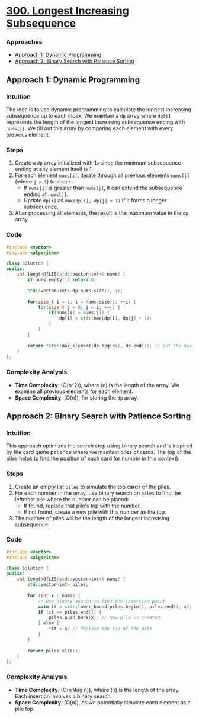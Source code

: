 # [300. Longest Increasing Subsequence](https://leetcode.com/problems/longest-increasing-subsequence/)

### Approaches
- [Approach 1: Dynamic Programming](#approach-1-dynamic-programming)
- [Approach 2: Binary Search with Patience Sorting](#approach-2-binary-search-with-patience-sorting)

## Approach 1: Dynamic Programming

### Intuition
The idea is to use dynamic programming to calculate the longest increasing subsequence up to each index. We maintain a `dp` array where `dp[i]` represents the length of the longest increasing subsequence ending with `nums[i]`. We fill out this array by comparing each element with every previous element.

### Steps
1. Create a `dp` array initialized with 1s since the minimum subsequence ending at any element itself is 1.
2. For each element `nums[i]`, iterate through all previous elements `nums[j]` (where `j < i`) to check:
   - If `nums[i]` is greater than `nums[j]`, it can extend the subsequence ending at `nums[j]`.
   - Update `dp[i]` as `max(dp[i], dp[j] + 1)` if it forms a longer subsequence.
3. After processing all elements, the result is the maximum value in the `dp` array.

### Code

```cpp
#include <vector>
#include <algorithm>

class Solution {
public:
    int lengthOfLIS(std::vector<int>& nums) {
        if(nums.empty()) return 0;
        
        std::vector<int> dp(nums.size(), 1);
        
        for(size_t i = 1; i < nums.size(); ++i) {
            for(size_t j = 0; j < i; ++j) {
                if(nums[i] > nums[j]) {
                    dp[i] = std::max(dp[i], dp[j] + 1);
                }
            }
        }
        
        return *std::max_element(dp.begin(), dp.end()); // Get the maximum length
    }
};
```

### Complexity Analysis
- **Time Complexity**: \(O(n^2)\), where \(n\) is the length of the array. We examine all previous elements for each element.
- **Space Complexity**: \(O(n)\), for storing the `dp` array.

## Approach 2: Binary Search with Patience Sorting

### Intuition
This approach optimizes the search step using binary search and is inspired by the card game patience where we maintain piles of cards. The top of the piles helps to find the position of each card (or number in this context).

### Steps
1. Create an empty list `piles` to simulate the top cards of the piles.
2. For each number in the array, use binary search on `piles` to find the leftmost pile where the number can be placed:
   - If found, replace that pile's top with the number.
   - If not found, create a new pile with this number as the top.
3. The number of piles will be the length of the longest increasing subsequence.

### Code

```cpp
#include <vector>
#include <algorithm>

class Solution {
public:
    int lengthOfLIS(std::vector<int>& nums) {
        std::vector<int> piles;
        
        for (int x : nums) {
            // Use binary search to find the insertion point
            auto it = std::lower_bound(piles.begin(), piles.end(), x);
            if (it == piles.end()) {
                piles.push_back(x); // New pile is created
            } else {
                *it = x; // Replace the top of the pile
            }
        }
        
        return piles.size();
    }
};
```

### Complexity Analysis
- **Time Complexity**: \(O(n \log n)\), where \(n\) is the length of the array. Each insertion involves a binary search.
- **Space Complexity**: \(O(n)\), as we potentially simulate each element as a pile top.

